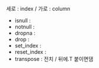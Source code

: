 세로 : index / 가로 : column

- isnull : 
- notnull : 
- dropna : 
- drop : 
- set_index : 
- reset_index :
- transpose : 전치 / 뒤에.T 붙이면댐 
